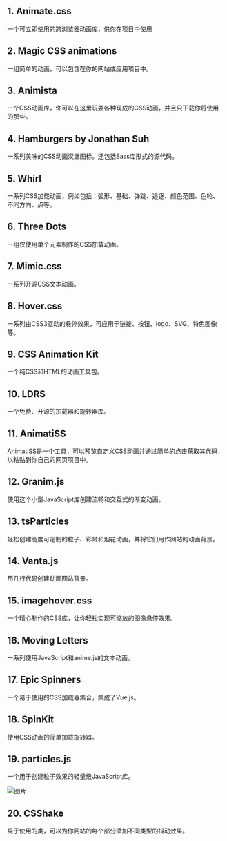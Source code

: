 ## 1. Animate.css

一个可立即使用的跨浏览器动画库，供你在项目中使用
## 2. Magic CSS animations

一组简单的动画，可以包含在你的网站或应用项目中。
## 3. Animista

一个CSS动画库，你可以在这里玩耍各种现成的CSS动画，并且只下载你将使用的那些。
## 4. Hamburgers by Jonathan Suh

一系列美味的CSS动画汉堡图标。还包括Sass库形式的源代码。
## 5. Whirl

一系列CSS加载动画，例如包括：弧形、基础、弹跳、追逐、颜色范围、色轮、不同方向、点等。
## 6. Three Dots

一组仅使用单个元素制作的CSS加载动画。
## 7. Mimic.css

一系列开源CSS文本动画。
## 8. Hover.css

一系列由CSS3驱动的悬停效果，可应用于链接、按钮、logo、SVG、特色图像等。
## 9. CSS Animation Kit

一个纯CSS和HTML的动画工具包。
## 10. LDRS

一个免费、开源的加载器和旋转器库。
## 11. AnimatiSS

AnimatiSS是一个工具，可以预览自定义CSS动画并通过简单的点击获取其代码，以粘贴到你自己的网页项目中。
## 12. Granim.js

使用这个小型JavaScript库创建流畅和交互式的渐变动画。
## 13. tsParticles

轻松创建高度可定制的粒子、彩带和烟花动画，并将它们用作网站的动画背景。
## 14. Vanta.js

用几行代码创建动画网站背景。
## 15. imagehover.css

一个精心制作的CSS库，让你轻松实现可缩放的图像悬停效果。
## 16. Moving Letters

一系列使用JavaScript和anime.js的文本动画。
## 17. Epic Spinners

一个易于使用的CSS加载器集合，集成了Vue.js。
## 18. SpinKit

使用CSS动画的简单加载旋转器。
## 19. particles.js

一个用于创建粒子效果的轻量级JavaScript库。

![图片](https://mmbiz.qpic.cn/sz_mmbiz_png/wIDSOebZK4N7QTTloXMIpKwFicNtZibRH88xI5X0Bm69173KxbcMCsgXPTeBc38ADj6wOYzBQrCAoRKu6zAbJJdw/640?wx_fmt=png&from=appmsg&tp=webp&wxfrom=5&wx_lazy=1&wx_co=1)
## 20. CSShake

易于使用的类，可以为你网站的每个部分添加不同类型的抖动效果。
